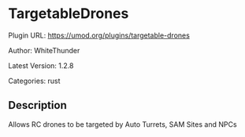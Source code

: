 # TargetableDrones

Plugin URL: https://umod.org/plugins/targetable-drones

Author: WhiteThunder

Latest Version: 1.2.8

Categories: rust

## Description

Allows RC drones to be targeted by Auto Turrets, SAM Sites and NPCs
